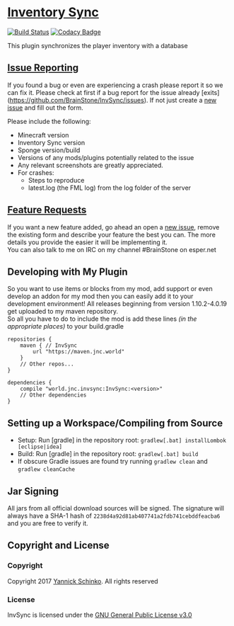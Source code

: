 # [Inventory Sync](https://github.com/BrainStone/InvSync)

[![Build Status](https://gitlab.brainstonemod.com/BrainStone/InvSync/badges/master/build.svg)](https://gitlab.brainstonemod.com/BrainStone/InvSync/commits/master)
[![Codacy Badge](https://api.codacy.com/project/badge/Grade/09e53d10121c46d693e2cb251fd12bf0)](https://www.codacy.com/app/BrainStone/InvSync?utm_source=github.com&amp;utm_medium=referral&amp;utm_content=BrainStone/InvSync&amp;utm_campaign=Badge_Grade)

This plugin synchronizes the player inventory with a database 

## [Issue Reporting](https://github.com/BrainStone/InvSync/issues)

If you found a bug or even are experiencing a crash please report it so we can fix it. Please check at first if a bug report for the issue already [exits]
(https://github.com/BrainStone/InvSync/issues). If not just create a [new issue](https://github.com/BrainStone/InvSync/issues/new) and fill out the form.

Please include the following:

* Minecraft version
* Inventory Sync version
* Sponge version/build
* Versions of any mods/plugins potentially related to the issue 
* Any relevant screenshots are greatly appreciated.
* For crashes:
  * Steps to reproduce
  * latest.log (the FML log) from the log folder of the server
 

## [Feature Requests](https://github.com/BrainStone/InvSync/issues)

If you want a new feature added, go ahead an open a [new issue](https://github.com/BrainStone/InvSync/issues/new), remove the existing form and describe your
feature the best you can. The more details you provide the easier it will be implementing it.  
You can also talk to me on IRC on my channel #BrainStone on esper.net

## Developing with My Plugin

So you want to use items or blocks from my mod, add support or even develop an addon for my mod then you can easily add it to your development environment! All
releases beginning from version 1.10.2-4.0.19 get uploaded to my maven repository.  
So all you have to do to include the mod is add these lines *(in the appropriate places)* to your build.gradle

    repositories {
        maven { // InvSync
            url "https://maven.jnc.world"
        }
        // Other repos...
    }
    
    dependencies {
        compile "world.jnc.invsync:InvSync:<version>"
        // Other dependencies
    }

## Setting up a Workspace/Compiling from Source

* Setup: Run [gradle] in the repository root: `gradlew[.bat] installLombok [eclipse|idea]`
* Build: Run [gradle] in the repository root: `gradlew[.bat] build`
* If obscure Gradle issues are found try running `gradlew clean` and `gradlew cleanCache`

## Jar Signing

All jars from all official download sources will be signed. The signature will always have a SHA-1 hash of `2238d4a92d81ab407741a2fdb741cebddfeacba6` and you
are free to verify it.

## Copyright and License

### Copyright
Copyright 2017 [Yannick Schinko](https://github.com/BrainStone). All rights reserved

### License
InvSync is licensed under the [GNU General Public License v3.0](https://www.gnu.org/licenses/gpl-3.0.html)
